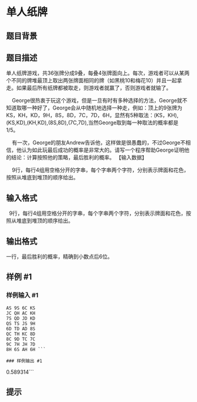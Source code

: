 # 单人纸牌

## 题目背景



## 题目描述

单人纸牌游戏，共36张牌分成9叠，每叠4张牌面向上。每次，游戏者可以从某两个不同的牌堆最顶上取出两张牌面相同的牌（如黑桃10和梅花10）并且一起拿走。如果最后所有纸牌都被取走，则游戏者就赢了，否则游戏者就输了。 

    George很热衷于玩这个游戏，但是一旦有时有多种选择的方法，George就不知道取哪一种好了，George会从中随机地选择一种走，例如：顶上的9张牌为KS，KH，KD，9H，8S，8D，7C，7D，6H，显然有5种取法：(KS，KH),(KS,KD),(KH,KD),(8S,8D),(7C,7D),当然George取到每一种取法的概率都是1/5。 

    有一次，George的朋友Andrew告诉他，这样做是很愚蠢的，不过George不相信，他认为如此玩最后成功的概率是非常大的。请写一个程序帮助George证明他的结论：计算按照他的策略，最后胜利的概率。 【输入数据】 

    9行，每行4组用空格分开的字串，每个字串两个字符，分别表示牌面和花色，按照从堆底到堆顶的顺序给出。


## 输入格式

  9行，每行4组用空格分开的字串，每个字串两个字符，分别表示牌面和花色，按照从堆底到堆顶的顺序给出。


## 输出格式

一行，最后胜利的概率，精确到小数点后6位。


## 样例 #1

### 样例输入 #1
```
AS 9S 6C KS 
JC QH AC KH 
7S QD JD KD 
QS TS JS 9H 
6D TD AD 8S 
QC TH KC 8D 
8C 9D TC 7C 
9C 7H JH 7D 
8H 6S AH 6H ```

### 样例输出 #1

```
0.589314```

## 提示


